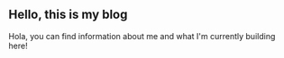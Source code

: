 ## Hello, this is my blog

Hola, you can find information about me and what I'm currently building here!
